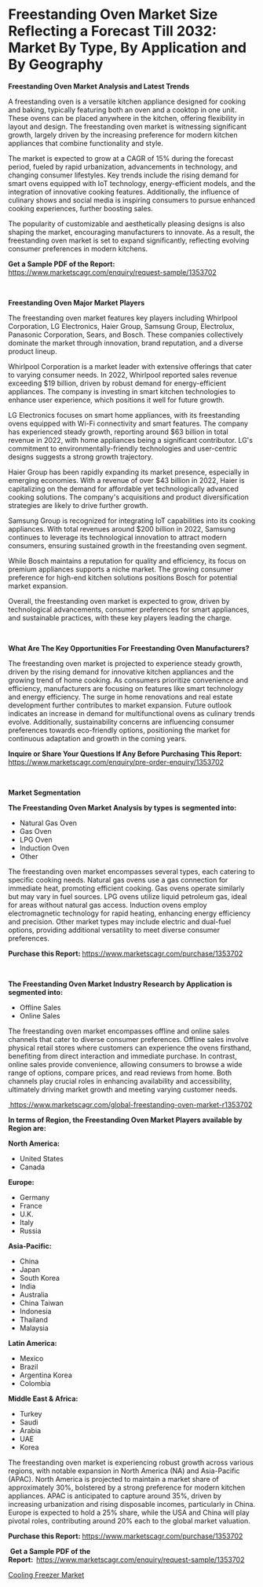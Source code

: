 <p><h1>Freestanding Oven Market Size Reflecting a Forecast Till 2032: Market By Type, By Application and By Geography</h1></p><p><strong>Freestanding Oven Market Analysis and Latest Trends</strong></p>
<p><p>A freestanding oven is a versatile kitchen appliance designed for cooking and baking, typically featuring both an oven and a cooktop in one unit. These ovens can be placed anywhere in the kitchen, offering flexibility in layout and design. The freestanding oven market is witnessing significant growth, largely driven by the increasing preference for modern kitchen appliances that combine functionality and style. </p><p>The market is expected to grow at a CAGR of 15% during the forecast period, fueled by rapid urbanization, advancements in technology, and changing consumer lifestyles. Key trends include the rising demand for smart ovens equipped with IoT technology, energy-efficient models, and the integration of innovative cooking features. Additionally, the influence of culinary shows and social media is inspiring consumers to pursue enhanced cooking experiences, further boosting sales. </p><p>The popularity of customizable and aesthetically pleasing designs is also shaping the market, encouraging manufacturers to innovate. As a result, the freestanding oven market is set to expand significantly, reflecting evolving consumer preferences in modern kitchens.</p></p>
<p><strong>Get a Sample PDF of the Report:&nbsp;</strong> <a href="https://www.marketscagr.com/enquiry/request-sample/1353702?utm_campaign=2003&utm_medium=2&utm_source=Github&utm_content=ia&utm_term=09022025&utm_id=freestanding-oven">https://www.marketscagr.com/enquiry/request-sample/1353702</a></p>
<p>&nbsp;</p>
<p><strong>Freestanding Oven Major Market Players</strong></p>
<p><p>The freestanding oven market features key players including Whirlpool Corporation, LG Electronics, Haier Group, Samsung Group, Electrolux, Panasonic Corporation, Sears, and Bosch. These companies collectively dominate the market through innovation, brand reputation, and a diverse product lineup.</p><p>Whirlpool Corporation is a market leader with extensive offerings that cater to varying consumer needs. In 2022, Whirlpool reported sales revenue exceeding $19 billion, driven by robust demand for energy-efficient appliances. The company is investing in smart kitchen technologies to enhance user experience, which positions it well for future growth.</p><p>LG Electronics focuses on smart home appliances, with its freestanding ovens equipped with Wi-Fi connectivity and smart features. The company has experienced steady growth, reporting around $63 billion in total revenue in 2022, with home appliances being a significant contributor. LG's commitment to environmentally-friendly technologies and user-centric designs suggests a strong growth trajectory.</p><p>Haier Group has been rapidly expanding its market presence, especially in emerging economies. With a revenue of over $43 billion in 2022, Haier is capitalizing on the demand for affordable yet technologically advanced cooking solutions. The company's acquisitions and product diversification strategies are likely to drive further growth.</p><p>Samsung Group is recognized for integrating IoT capabilities into its cooking appliances. With total revenues around $200 billion in 2022, Samsung continues to leverage its technological innovation to attract modern consumers, ensuring sustained growth in the freestanding oven segment.</p><p>While Bosch maintains a reputation for quality and efficiency, its focus on premium appliances supports a niche market. The growing consumer preference for high-end kitchen solutions positions Bosch for potential market expansion.</p><p>Overall, the freestanding oven market is expected to grow, driven by technological advancements, consumer preferences for smart appliances, and sustainable practices, with these key players leading the charge.</p></p>
<p>&nbsp;</p>
<p><strong>What Are The Key Opportunities For Freestanding Oven Manufacturers?</strong></p>
<p><p>The freestanding oven market is projected to experience steady growth, driven by the rising demand for innovative kitchen appliances and the growing trend of home cooking. As consumers prioritize convenience and efficiency, manufacturers are focusing on features like smart technology and energy efficiency. The surge in home renovations and real estate development further contributes to market expansion. Future outlook indicates an increase in demand for multifunctional ovens as culinary trends evolve. Additionally, sustainability concerns are influencing consumer preferences towards eco-friendly options, positioning the market for continuous adaptation and growth in the coming years.</p></p>
<p><strong>Inquire or Share Your Questions If Any Before Purchasing This Report:</strong> <a href="https://www.marketscagr.com/enquiry/pre-order-enquiry/1353702?utm_campaign=2003&utm_medium=2&utm_source=Github&utm_content=ia&utm_term=09022025&utm_id=freestanding-oven">https://www.marketscagr.com/enquiry/pre-order-enquiry/1353702</a></p>
<p>&nbsp;</p>
<p><strong>Market Segmentation</strong></p>
<p><strong>The Freestanding Oven Market Analysis by types is segmented into:</strong></p>
<p><ul><li>Natural Gas Oven</li><li>Gas Oven</li><li>LPG Oven</li><li>Induction Oven</li><li>Other</li></ul></p>
<p><p>The freestanding oven market encompasses several types, each catering to specific cooking needs. Natural gas ovens use a gas connection for immediate heat, promoting efficient cooking. Gas ovens operate similarly but may vary in fuel sources. LPG ovens utilize liquid petroleum gas, ideal for areas without natural gas access. Induction ovens employ electromagnetic technology for rapid heating, enhancing energy efficiency and precision. Other market types may include electric and dual-fuel options, providing additional versatility to meet diverse consumer preferences.</p></p>
<p><strong>Purchase this Report:&nbsp;</strong><a href="https://www.marketscagr.com/purchase/1353702?utm_campaign=2003&utm_medium=2&utm_source=Github&utm_content=ia&utm_term=09022025&utm_id=freestanding-oven">https://www.marketscagr.com/purchase/1353702</a></p>
<p>&nbsp;</p>
<p><strong>The Freestanding Oven Market Industry Research by Application is segmented into:</strong></p>
<p><ul><li>Offline Sales</li><li>Online Sales</li></ul></p>
<p><p>The freestanding oven market encompasses offline and online sales channels that cater to diverse consumer preferences. Offline sales involve physical retail stores where customers can experience the ovens firsthand, benefiting from direct interaction and immediate purchase. In contrast, online sales provide convenience, allowing consumers to browse a wide range of options, compare prices, and read reviews from home. Both channels play crucial roles in enhancing availability and accessibility, ultimately driving market growth and meeting varying customer needs.</p></p>
<p><a href="https://www.marketscagr.com/global-freestanding-oven-market-r1353702?utm_campaign=2003&utm_medium=2&utm_source=Github&utm_content=ia&utm_term=09022025&utm_id=freestanding-oven">&nbsp;https://www.marketscagr.com/global-freestanding-oven-market-r1353702</a></p>
<p><strong>In terms of Region, the Freestanding Oven Market Players available by Region are:</strong></p>
<p>
    <p> <strong> North America: </strong>
        <ul>
            <li>United States</li>
            <li>Canada</li>
        </ul>
        </p> 
    <p> <strong> Europe: </strong>
        <ul>
            <li>Germany</li>
            <li>France</li>
            <li>U.K.</li>
            <li>Italy</li>
            <li>Russia</li>
        </ul>
        </p> 
    <p> <strong> Asia-Pacific: </strong>
        <ul>
            <li>China</li>
            <li>Japan</li>
            <li>South Korea</li>
            <li>India</li>
            <li>Australia</li>
            <li>China Taiwan</li>
            <li>Indonesia</li>
            <li>Thailand</li>
            <li>Malaysia</li>
        </ul>
        </p> 
    <p> <strong> Latin America: </strong>
        <ul>
            <li>Mexico</li>
            <li>Brazil</li>
            <li>Argentina Korea</li>
            <li>Colombia</li>
        </ul>
        </p> 
    <p> <strong> Middle East & Africa: </strong>
        <ul>
            <li>Turkey</li>
            <li>Saudi</li>
            <li>Arabia</li>
            <li>UAE</li>
            <li>Korea</li>
        </ul>
    </p>
    </p>
<p><p>The freestanding oven market is experiencing robust growth across various regions, with notable expansion in North America (NA) and Asia-Pacific (APAC). North America is projected to maintain a market share of approximately 30%, bolstered by a strong preference for modern kitchen appliances. APAC is anticipated to capture around 35%, driven by increasing urbanization and rising disposable incomes, particularly in China. Europe is expected to hold a 25% share, while the USA and China will play pivotal roles, contributing around 20% each to the global market valuation.</p></p>
<p><strong>Purchase this Report: </strong><a href="https://www.marketscagr.com/purchase/1353702?utm_campaign=2003&utm_medium=2&utm_source=Github&utm_content=ia&utm_term=09022025&utm_id=freestanding-oven">https://www.marketscagr.com/purchase/1353702</a></p>
<p>&nbsp;<strong>Get a Sample PDF of the Report:&nbsp;&nbsp;</strong><a href="https://www.marketscagr.com/enquiry/request-sample/1353702?utm_campaign=2003&utm_medium=2&utm_source=Github&utm_content=ia&utm_term=09022025&utm_id=freestanding-oven">https://www.marketscagr.com/enquiry/request-sample/1353702</a></p>
<p><strong></strong></p>
<p><p><a href="https://github.com/mauripalmi/Market-Research-Report-List-6/blob/main/cooling-freezer-market.md?utm_campaign=2003&utm_medium=2&utm_source=Github&utm_content=ia&utm_term=09022025&utm_id=freestanding-oven">Cooling Freezer Market</a></p></p>